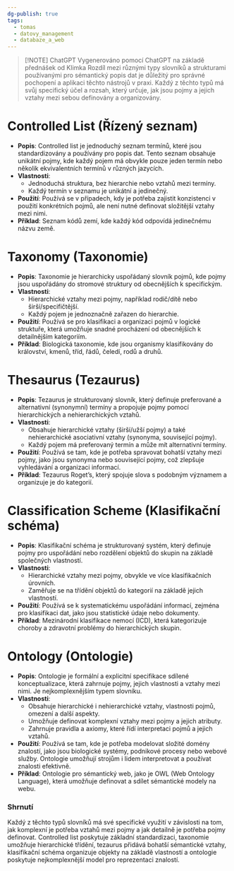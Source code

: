```yaml
---
dg-publish: true
tags:
  - tomas
  - datovy_management
  - databaze_a_web
---
```

> [!NOTE] ChatGPT
> Vygenerováno pomocí ChatGPT na základě přednášek od Klimka
Rozdíl mezi různými typy slovníků a strukturami používanými pro sémantický popis dat je důležitý pro správné pochopení a aplikaci těchto nástrojů v praxi. Každý z těchto typů má svůj specifický účel a rozsah, který určuje, jak jsou pojmy a jejich vztahy mezi sebou definovány a organizovány.

# **Controlled List (Řízený seznam)**
   - **Popis**: Controlled list je jednoduchý seznam termínů, které jsou standardizovány a používány pro popis dat. Tento seznam obsahuje unikátní pojmy, kde každý pojem má obvykle pouze jeden termín nebo několik ekvivalentních termínů v různých jazycích.
   - **Vlastnosti**:
     - Jednoduchá struktura, bez hierarchie nebo vztahů mezi termíny.
     - Každý termín v seznamu je unikátní a jedinečný.
   - **Použití**: Používá se v případech, kdy je potřeba zajistit konzistenci v použití konkrétních pojmů, ale není nutné definovat složitější vztahy mezi nimi.
   - **Příklad**: Seznam kódů zemí, kde každý kód odpovídá jedinečnému názvu země.

# **Taxonomy (Taxonomie)**
   - **Popis**: Taxonomie je hierarchicky uspořádaný slovník pojmů, kde pojmy jsou uspořádány do stromové struktury od obecnějších k specifickým.
   - **Vlastnosti**:
     - Hierarchické vztahy mezi pojmy, například rodič/dítě nebo širší/specifičtější.
     - Každý pojem je jednoznačně zařazen do hierarchie.
   - **Použití**: Používá se pro klasifikaci a organizaci pojmů v logické struktuře, která umožňuje snadné procházení od obecnějších k detailnějším kategoriím.
   - **Příklad**: Biologická taxonomie, kde jsou organismy klasifikovány do království, kmenů, tříd, řádů, čeledí, rodů a druhů.

# **Thesaurus (Tezaurus)**
   - **Popis**: Tezaurus je strukturovaný slovník, který definuje preferované a alternativní (synonymní) termíny a propojuje pojmy pomocí hierarchických a nehierarchických vztahů.
   - **Vlastnosti**:
     - Obsahuje hierarchické vztahy (širší/užší pojmy) a také nehierarchické asociativní vztahy (synonyma, související pojmy).
     - Každý pojem má preferovaný termín a může mít alternativní termíny.
   - **Použití**: Používá se tam, kde je potřeba spravovat bohatší vztahy mezi pojmy, jako jsou synonyma nebo související pojmy, což zlepšuje vyhledávání a organizaci informací.
   - **Příklad**: Tezaurus Roget’s, který spojuje slova s podobným významem a organizuje je do kategorií.

# **Classification Scheme (Klasifikační schéma)**
   - **Popis**: Klasifikační schéma je strukturovaný systém, který definuje pojmy pro uspořádání nebo rozdělení objektů do skupin na základě společných vlastností.
   - **Vlastnosti**:
     - Hierarchické vztahy mezi pojmy, obvykle ve více klasifikačních úrovních.
     - Zaměřuje se na třídění objektů do kategorií na základě jejich vlastností.
   - **Použití**: Používá se k systematickému uspořádání informací, zejména pro klasifikaci dat, jako jsou statistické údaje nebo dokumenty.
   - **Příklad**: Mezinárodní klasifikace nemocí (ICD), která kategorizuje choroby a zdravotní problémy do hierarchických skupin.

# **Ontology (Ontologie)**
   - **Popis**: Ontologie je formální a explicitní specifikace sdílené konceptualizace, která zahrnuje pojmy, jejich vlastnosti a vztahy mezi nimi. Je nejkomplexnějším typem slovníku.
   - **Vlastnosti**:
     - Obsahuje hierarchické i nehierarchické vztahy, vlastnosti pojmů, omezení a další aspekty.
     - Umožňuje definovat komplexní vztahy mezi pojmy a jejich atributy.
     - Zahrnuje pravidla a axiomy, které řídí interpretaci pojmů a jejich vztahů.
   - **Použití**: Používá se tam, kde je potřeba modelovat složité domény znalostí, jako jsou biologické systémy, podnikové procesy nebo webové služby. Ontologie umožňují strojům i lidem interpretovat a používat znalosti efektivně.
   - **Příklad**: Ontologie pro sémantický web, jako je OWL (Web Ontology Language), která umožňuje definovat a sdílet sémantické modely na webu.

### Shrnutí
Každý z těchto typů slovníků má své specifické využití v závislosti na tom, jak komplexní je potřeba vztahů mezi pojmy a jak detailně je potřeba pojmy definovat. Controlled list poskytuje základní standardizaci, taxonomie umožňuje hierarchické třídění, tezaurus přidává bohatší sémantické vztahy, klasifikační schéma organizuje objekty na základě vlastností a ontologie poskytuje nejkomplexnější model pro reprezentaci znalostí.